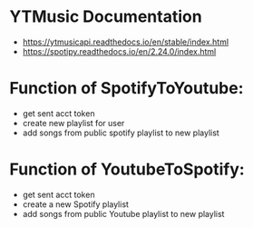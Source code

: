 # YTMusic Documentation
 - https://ytmusicapi.readthedocs.io/en/stable/index.html
 - https://spotipy.readthedocs.io/en/2.24.0/index.html

# Function of SpotifyToYoutube:

- get sent acct token
- create new playlist for user
- add songs from public spotify playlist to new playlist

# Function of YoutubeToSpotify:

- get sent acct token
- create a new Spotify playlist
- add songs from public Youtube playlist to new playlist